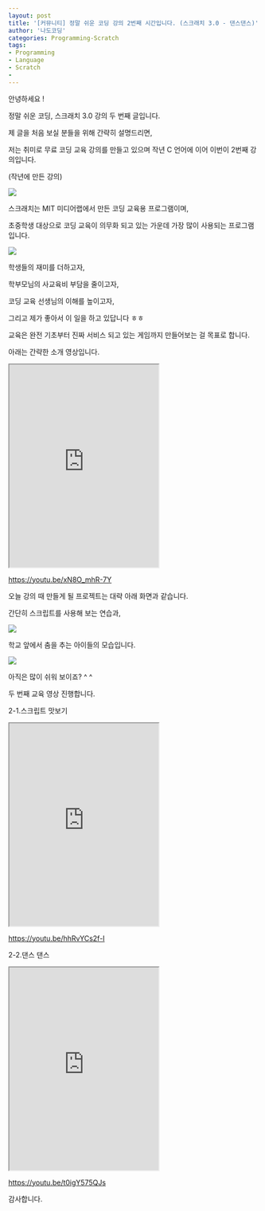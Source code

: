```yaml
---
layout: post
title: '[커뮤니티] 정말 쉬운 코딩 강의 2번째 시간입니다. (스크래치 3.0 - 댄스댄스)'
author: '나도코딩'
categories: Programming-Scratch
tags:
- Programming
- Language
- Scratch
-
---
```



<script> location.href='https://cafe.naver.com/develoid/852367' ; </script>

<p>안녕하세요 !</p>
<p>정말 쉬운 코딩, 스크래치 3.0 강의 두 번째 글입니다.</p>
<p>제 글을 처음 보실 분들을 위해 간략히 설명드리면,&nbsp;</p>
<p>저는 취미로 무료 코딩 교육 강의를 만들고 있으며 작년 C 언어에 이어 이번이 2번째 강의입니다.&nbsp;</p>
<p>(작년에 만든 강의)</p>
<p><img src="https://cafeptthumb-phinf.pstatic.net/MjAxOTAyMTlfMjY5/MDAxNTUwNTMxNjE0MTky.N_WeL5E_YUIMXyrB95a9oUGKsIyHOfbmg7iwtrJnNY8g.geEVkoZi4c6NjifUxJigpQJDro1HwUBSIgRaVu8t53Ug.PNG.nadocoding/1.png?type=w740"></p>
<p>스크래치는 MIT 미디어랩에서 만든 코딩 교육용 프로그램이며,</p>
<p>초중학생 대상으로 코딩 교육이 의무화 되고 있는 가운데 가장 많이 사용되는 프로그램입니다.</p>
<p><img src="https://cafeptthumb-phinf.pstatic.net/MjAxOTAyMTlfMTUg/MDAxNTUwNTMxNjQwNTY3.O2sw8YRs4JpV5XOBX_F0Knp_KVB7qEWNpYqjdDhcWBgg.ILw8heX26QgrX1otjP4Oc9HtVkSY_aqv80Bi-bbyKoUg.PNG.nadocoding/6.png?type=w740"></p>
<p>학생들의 재미를 더하고자,&nbsp;</p>
<p>학부모님의 사교육비 부담을 줄이고자,&nbsp;</p>
<p>코딩 교육 선생님의 이해를 높이고자,</p>
<p>그리고 제가 좋아서 이 일을 하고 있답니다 ㅎㅎ</p>
<p>교육은 완전 기초부터 진짜 서비스 되고 있는 게임까지 만들어보는 걸 목표로 합니다.</p>
<p>아래는 간략한 소개 영상입니다.</p>
<p><iframe src="https://www.youtube.com/embed/xN8O_mhR-7Y?wmode=opaque"  height="407px" frame scrolling="no" allowfullscreen="allowfullscreen"></iframe></p>
<p><a href="https://youtu.be/xN8O_mhR-7Y">https://youtu.be/xN8O_mhR-7Y</a></p>
<p>오늘 강의 때 만들게 될 프로젝트는 대략 아래 화면과 같습니다.</p>
<p>간단히 스크립트를 사용해 보는 연습과,</p>
<p><img src="https://cafeptthumb-phinf.pstatic.net/MjAxOTAyMTlfMTEx/MDAxNTUwNTMxNjgyMzc2.Pr6k2JMSNdXMu1dlGgTxZwZDw0iiGYQc7aHQhnAx6_og.CLWPsEq0A_Y-CSdI_l8KMLIkFPs4OBuyMh9wpq74yZ8g.GIF.nadocoding/Honeycam_2019-02-19_07-07-14.gif?type=w740"></p>
<p>학교 앞에서 춤을 추는 아이들의 모습입니다.</p>
<p><img src="https://cafeptthumb-phinf.pstatic.net/MjAxOTAyMTlfMzUg/MDAxNTUwNTMxNzAwMDc1.Hmcs0ikfQ0D-Nry57naD-3rY9FIJOQJksPL5wSQ-sQMg.LWSKTVP11Z7ZlIVGPIYuKmFA9gXuNsi9bxhoXvkUnv8g.GIF.nadocoding/Honeycam_2019-02-19_07-06-01.gif?type=w740"></p>
<p>아직은 많이 쉬워 보이죠? ^ ^</p>
<p>두 번째 교육 영상 진행합니다.</p>
<p>2-1.스크립트 맛보기</p>
<p><iframe src="https://www.youtube.com/embed/hhRvYCs2f-I?wmode=opaque"  height="407px" frame scrolling="no" allowfullscreen="allowfullscreen"></iframe></p>
<p><a href="https://youtu.be/hhRvYCs2f-I">https://youtu.be/hhRvYCs2f-I</a></p>
<p>2-2.댄스 댄스</p>
<p><iframe src="https://www.youtube.com/embed/t0igY575QJs?wmode=opaque"  height="407px" frame scrolling="no" allowfullscreen="allowfullscreen"></iframe></p>
<p><a href="https://youtu.be/t0igY575QJs">https://youtu.be/t0igY575QJs</a></p>
<p>감사합니다.</p>
